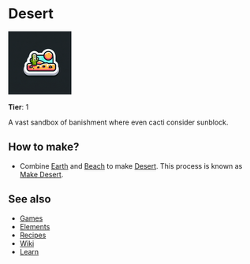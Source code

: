 # Desert

![](../images/item.desert.png)

**Tier**: 1

A vast sandbox of banishment where even cacti consider sunblock.

## How to make?

* Combine [Earth](/wiki/elements/earth) and [Beach](/wiki/elements/beach) to make [Desert](/wiki/elements/desert). This process is known as [Make Desert](/wiki/recipes/make-desert).

## See also

* [Games](/wiki/games)
* [Elements](/wiki/elements)
* [Recipes](/wiki/recipes)
* [Wiki](/wiki/index)
* [Learn](/learn/index)